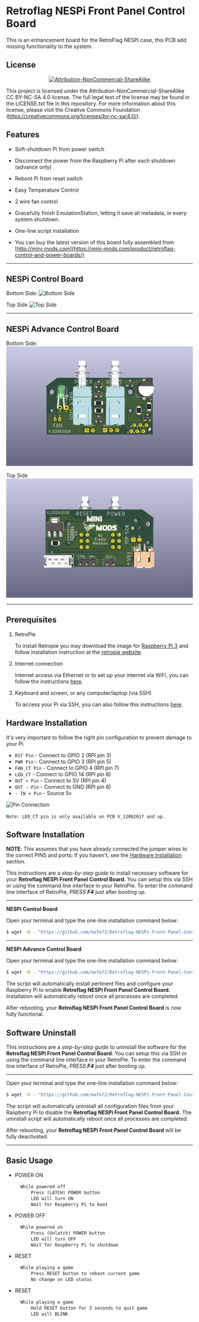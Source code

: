 Retroflag NESPi Front Panel Control Board
===============================
This is an enhancement board for the RetroFlag NESPi case, this PCB add missing functionality to the system.


License
-------
<div align="center"><a rel="license" href="https://creativecommons.org/licenses/by-nc-sa/4.0/"><img alt="Attribution-NonCommercial-ShareAlike" style="border-width:0" src="https://i.creativecommons.org/l/by-nc-sa/4.0/88x31.png" /></a><br /></div>

This project is licensed under the Attribution-NonCommercial-ShareAlike CC BY-NC-SA 4.0 license. The full legal text of the license may be found in the LICENSE.txt file in this repository. For more information about this license, please visit 
the Creative Commons Foundation (https://creativecommons.org/licenses/by-nc-sa/4.0/).

Features
--------

* Soft-shutdown Pi from power switch

* Disconnect the power from the Raspberry Pi after each shutdown (advance only)

* Reboot Pi from reset switch

* Easy Temperature Control

* 2 wire fan control

* Gracefully finish EmulationStation, letting it save all metadata, in every system shutdown. 

* One-line script installation

* You can buy the latest version of this board fully assembled from [http://mini-mods.com](https://mini-mods.com/product/retroflag-control-and-power-boards/)

----------

NESPi Control Board
--------

Bottom Side:
![Bottom Side](pictures/nespi_th_back.png)

Top Side
![Top Side](pictures/nespi_th_front.png)

----------

NESPi Advance Control Board
--------

Bottom Side:
![Bottom Side](pictures/nespi_th_back_adv.png)

Top Side
![Top Side](pictures/nespi_th_front_adv.png)

----------

Prerequisites
---------------------

1. RetroPie

      To install Retropie you may download the image for [Raspberry Pi 3](https://github.com/RetroPie/RetroPie-Setup/releases/download/4.2/retropie-4.2-rpi2_rpi3.img.gz "RetroPie for version RPi 2/3") and follow installation instruction at the [retropie website](https://retropie.org.uk/docs/First-Installation/#installation "RetroPie installation instructions").

2. Internet connection

      Internet access via Ethernet or to set up your internet via WiFi, you can follow the instructions [here](https://retropie.org.uk/docs/Wifi/ "RetroPie WiFi Setup").

3. Keyboard and screen, or any computer/laptop (via SSH)

      To access your Pi via SSH, you can also follow this instructions [here](https://retropie.org.uk/docs/SSH/ "Raspberry Pi SSH Setup").


Hardware Installation
---------------------
It's very important to follow the right pin configuration to prevent damage to your Pi.

  * `RST Pin` - Connect to GPIO 2 (RPI pin 3)
  * `PWR Pin` - Connect to GPIO 3 (RPI pin 5)
  * `FAN_CT Pin` - Connect to GPIO 4 (RPI pin 7)
  * `LED_CT` - Connect to GPIO 14 (RPI pin 8) 
  * `OUT + Pin` - Connect to 5V (RPI pin 4)
  * `OUT - Pin` - Connect to GND (RPI pin 6)
  * `- IN + Pin` - Source 5v
  
![Pin Connection](pictures/rpi_pinout.png)

`Note: LED_CT pin is only available on PCB V_12062017 and up.`

Software Installation
---------------------

**NOTE**: This assumes that you have already connected the jumper wires to the correct PINS and ports;
If you haven't, see the [Hardware Installation](#hardware-installation) section.

This instructions are a *step-by-step guide* to install necessary software for your **Retroflag NESPi Front Panel Control Board**.
You can setup this via SSH or using the command line interface in your RetroPie. To enter the command line interface of RetroPie, *PRESS* ***F4*** just after booting up.

----------
**NESPi Control Board**

Open your terminal and type the one-line installation command below:
```bash
$ wget -O - "https://github.com/mafe72/Retroflag-NESPi-Front-Panel-Control-Board/raw/master/install.sh" | sudo bash
```

----------
**NESPi Advance Control Board**

Open your terminal and type the one-line installation command below:
```bash
$ wget -O - "https://github.com/mafe72/Retroflag-NESPi-Front-Panel-Control-Board/raw/master/install_adv.sh" | sudo bash
```

The script will automatically install pertinent files and configure your Raspberry Pi to enable **Retroflag NESPi Front Panel Control Board.**
Installation will automatically reboot once all processes are completed.

After rebooting, your **Retroflag NESPi Front Panel Control Board** is now fully functional.

Software Uninstall
---------------------

This instructions are a *step-by-step guide* to uninstall the software for the **Retroflag NESPi Front Panel Control Board**.
You can setup this via SSH or using the command line interface in your RetroPie. To enter the command line interface of RetroPie, *PRESS* ***F4*** just after booting up.

----------

Open your terminal and type the one-line installation command below:
```bash
$ wget -O - "https://github.com/mafe72/Retroflag-NESPi-Front-Panel-Control-Board/raw/master/uninstall.sh" | sudo bash
```

The script will automatically uninstall all configuration files from your Raspberry Pi to disable the **Retroflag NESPi Front Panel Control Board.**
The uninstall script will automatically reboot once all processes are completed.

After rebooting, your **Retroflag NESPi Front Panel Control Board** will be fully deactivated.

----------
	
Basic Usage
-----------

* POWER ON
			
		While powered off
			Press (LATCH) POWER button
			LED will turn ON
			Wait for Raspberry Pi to boot		
* POWER OFF
		
		While powered on
			Press (Unlatch) POWER button
			LED will turn OFF
			Wait for Raspberry Pi to shutdown			
* RESET

		While playing a game
			Press RESET button to reboot current game
			No change on LED status
	
* RESET
	
		While playing a game
			Hold RESET button for 3 seconds to quit game
			LED will BLINK

